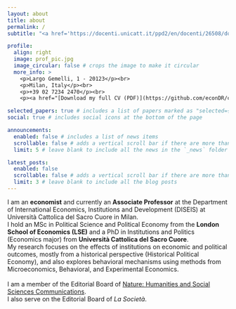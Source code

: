 ```yaml
---
layout: about
title: about
permalink: /
subtitle: "<a href='https://docenti.unicatt.it/ppd2/en/docenti/26508/domenico-rossignoli/profilo'>Università Cattolica del Sacro Cuore, Milano</a>. <br><p>domenico.rossignoli [at] unicatt.it</p>"

profile:
  align: right
  image: prof_pic.jpg
  image_circular: false # crops the image to make it circular
  more_info: >
    <p>Largo Gemelli, 1 - 20123</p><br>
    <p>Milan, Italy</p><br>
    <p>+39 02 7234 2470</p><br>
    <p><a href="[Download my full CV (PDF)](https://github.com/econDR/cv-public/blob/main/cv-main.pdf)" target="_blank">📄 <b>Link to my CV (PDF)</b></a></p>

selected_papers: true # includes a list of papers marked as "selected={true}"
social: true # includes social icons at the bottom of the page

announcements:
  enabled: false # includes a list of news items
  scrollable: false # adds a vertical scroll bar if there are more than 3 news items
  limit: 5 # leave blank to include all the news in the `_news` folder

latest_posts:
  enabled: false
  scrollable: false # adds a vertical scroll bar if there are more than 3 new posts items
  limit: 3 # leave blank to include all the blog posts
---
```


I am an <b>economist</b> and currently an <b>Associate Professor</b> at the Department of International Economics, Institutions and Development (DISEIS) at Università Cattolica del Sacro Cuore in Milan.<br>
I hold an MSc in Political Science and Political Economy from the <b>London School of Economics (LSE)</b> and a PhD in Institutions and Politics (Economics major) from <b>Università Cattolica del Sacro Cuore</b>.<br>
My research focuses on the effects of institutions on economic and political outcomes, mostly from a historical perspective (Historical Political Economy), and also explores behavioral mechanisms using methods from Microeconomics, Behavioral, and Experimental Economics.<br><br>
I am a member of the Editorial Board of <a href="https://www.nature.com/palcomms/editorialboard">Nature: Humanities and Social Sciences Communications</a>.<br>
I also serve on the Editorial Board of <i>La Società</i>.
